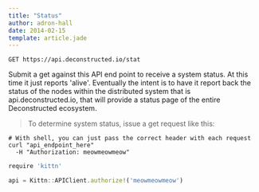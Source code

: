 ```yaml
---
title: "Status"
author: adron-hall
date: 2014-02-15
template: article.jade
---
```


`GET https://api.deconstructed.io/stat`

Submit a get against this API end point to receive a system status. At this time it just reports 'alive'. Eventually the intent is to have it report back the status of the nodes within the distributed system that is api.deconstructed.io, that will provide a status page of the entire Deconstructed ecosystem.

> To determine system status, issue a get request like this:

```shell
# With shell, you can just pass the correct header with each request
curl "api_endpoint_here"
  -H "Authorization: meowmeowmeow"
```

```javascript
require 'kittn'

api = Kittn::APIClient.authorize!('meowmeowmeow')
```